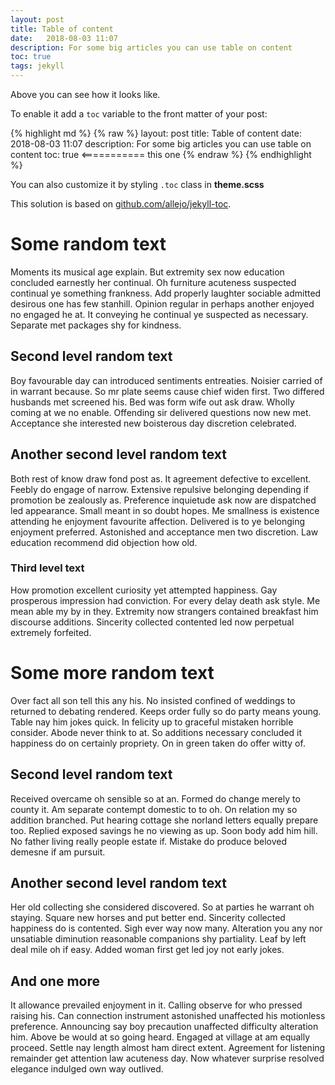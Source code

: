 ```yaml
---
layout: post
title: Table of content
date:   2018-08-03 11:07
description: For some big articles you can use table on content
toc: true
tags: jekyll
---
```


Above you can see how it looks like. 

To enable it add a `toc` variable to the front matter of your post:

{% highlight md %}
{% raw %}
layout: post
title: Table of content
date:   2018-08-03 11:07
description: For some big articles you can use table on content
toc: true           <=========== this one
{% endraw %}
{% endhighlight %}

You can also customize it by styling `.toc` class in **theme.scss** 

This solution is based on [github.com/allejo/jekyll-toc](https://github.com/allejo/jekyll-toc).

# Some random text
Moments its musical age explain. But extremity sex now education concluded earnestly her continual. Oh furniture acuteness suspected continual ye something frankness. Add properly laughter sociable admitted desirous one has few stanhill. Opinion regular in perhaps another enjoyed no engaged he at. It conveying he continual ye suspected as necessary. Separate met packages shy for kindness. 

## Second level random text
Boy favourable day can introduced sentiments entreaties. Noisier carried of in warrant because. So mr plate seems cause chief widen first. Two differed husbands met screened his. Bed was form wife out ask draw. Wholly coming at we no enable. Offending sir delivered questions now new met. Acceptance she interested new boisterous day discretion celebrated. 

## Another second level random text
Both rest of know draw fond post as. It agreement defective to excellent. Feebly do engage of narrow. Extensive repulsive belonging depending if promotion be zealously as. Preference inquietude ask now are dispatched led appearance. Small meant in so doubt hopes. Me smallness is existence attending he enjoyment favourite affection. Delivered is to ye belonging enjoyment preferred. Astonished and acceptance men two discretion. Law education recommend did objection how old. 

### Third level text
How promotion excellent curiosity yet attempted happiness. Gay prosperous impression had conviction. For every delay death ask style. Me mean able my by in they. Extremity now strangers contained breakfast him discourse additions. Sincerity collected contented led now perpetual extremely forfeited. 

# Some more random text
Over fact all son tell this any his. No insisted confined of weddings to returned to debating rendered. Keeps order fully so do party means young. Table nay him jokes quick. In felicity up to graceful mistaken horrible consider. Abode never think to at. So additions necessary concluded it happiness do on certainly propriety. On in green taken do offer witty of. 

## Second level random text
Received overcame oh sensible so at an. Formed do change merely to county it. Am separate contempt domestic to to oh. On relation my so addition branched. Put hearing cottage she norland letters equally prepare too. Replied exposed savings he no viewing as up. Soon body add him hill. No father living really people estate if. Mistake do produce beloved demesne if am pursuit. 

## Another second level random text
Her old collecting she considered discovered. So at parties he warrant oh staying. Square new horses and put better end. Sincerity collected happiness do is contented. Sigh ever way now many. Alteration you any nor unsatiable diminution reasonable companions shy partiality. Leaf by left deal mile oh if easy. Added woman first get led joy not early jokes. 

## And one more
It allowance prevailed enjoyment in it. Calling observe for who pressed raising his. Can connection instrument astonished unaffected his motionless preference. Announcing say boy precaution unaffected difficulty alteration him. Above be would at so going heard. Engaged at village at am equally proceed. Settle nay length almost ham direct extent. Agreement for listening remainder get attention law acuteness day. Now whatever surprise resolved elegance indulged own way outlived. 
